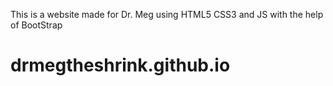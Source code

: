 This is a website made for Dr. Meg using HTML5 CSS3 and JS with the help of BootStrap
# drmegtheshrink.github.io
